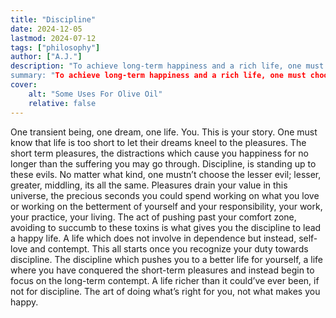 ```yaml
---
title: "Discipline" 
date: 2024-12-05
lastmod: 2024-07-12
tags: ["philosophy"]
author: ["A.J."]
description: "To achieve long-term happiness and a rich life, one must choose discipline over short-term pleasures. 
summary: "To achieve long-term happiness and a rich life, one must choose discipline over short-term pleasures.." 
cover:
    alt: "Some Uses For Olive Oil"
    relative: false
---
```


One transient being, one dream, one life. You. This is your story. One must know that life is too short to let their dreams kneel to the pleasures. The short term pleasures, the distractions which cause you happiness for no longer than the suffering you may go through. Discipline, is standing up to these evils. No matter what kind, one mustn’t choose the lesser evil; lesser, greater, middling, its all the same. Pleasures drain your value in this universe, the precious seconds you could spend working on what you love or working on the betterment of yourself and your responsibility, your work, your practice, your living. The act of pushing past your comfort zone, avoiding to succumb to these toxins is what gives you the discipline to lead a happy life. A life which does not involve in dependence but instead, self-love and contempt. This all starts once you recognize your duty towards discipline. The discipline which pushes you to a better life for yourself, a life where you have conquered the short-term pleasures and instead begin to focus on the long-term contempt. A life richer than it could’ve ever been, if not for discipline. The art of doing what’s right for you, not what makes you happy. 

